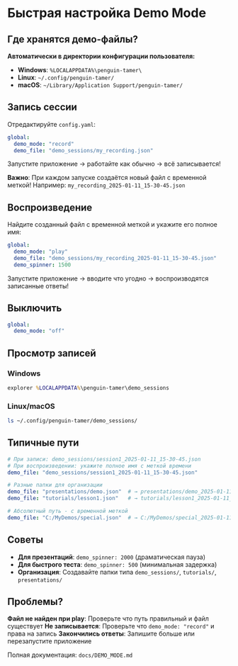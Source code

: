 # Быстрая настройка Demo Mode

## Где хранятся демо-файлы?

**Автоматически в директории конфигурации пользователя:**

- **Windows**: `%LOCALAPPDATA%\penguin-tamer\`
- **Linux**: `~/.config/penguin-tamer/`
- **macOS**: `~/Library/Application Support/penguin-tamer/`

## Запись сессии

Отредактируйте `config.yaml`:

```yaml
global:
  demo_mode: "record"
  demo_file: "demo_sessions/my_recording.json"
```

Запустите приложение → работайте как обычно → всё записывается!

**Важно**: При каждом запуске создаётся новый файл с временной меткой!
Например: `my_recording_2025-01-11_15-30-45.json`

## Воспроизведение

Найдите созданный файл с временной меткой и укажите его полное имя:

```yaml
global:
  demo_mode: "play"
  demo_file: "demo_sessions/my_recording_2025-01-11_15-30-45.json"
  demo_spinner: 1500
```

Запустите приложение → вводите что угодно → воспроизводятся записанные ответы!

## Выключить

```yaml
global:
  demo_mode: "off"
```

## Просмотр записей

### Windows
```cmd
explorer %LOCALAPPDATA%\penguin-tamer\demo_sessions
```

### Linux/macOS
```bash
ls ~/.config/penguin-tamer/demo_sessions/
```

## Типичные пути

```yaml
# При записи: demo_sessions/session1_2025-01-11_15-30-45.json
# При воспроизведении: укажите полное имя с меткой времени
demo_file: "demo_sessions/session1_2025-01-11_15-30-45.json"

# Разные папки для организации
demo_file: "presentations/demo.json"  # → presentations/demo_2025-01-11_15-30-45.json
demo_file: "tutorials/lesson1.json"   # → tutorials/lesson1_2025-01-11_15-30-45.json

# Абсолютный путь - с временной меткой
demo_file: "C:/MyDemos/special.json"  # → C:/MyDemos/special_2025-01-11_15-30-45.json
```

## Советы

- **Для презентаций**: `demo_spinner: 2000` (драматическая пауза)
- **Для быстрого теста**: `demo_spinner: 500` (минимальная задержка)
- **Организация**: Создавайте папки типа `demo_sessions/`, `tutorials/`, `presentations/`

## Проблемы?

**Файл не найден при play**: Проверьте что путь правильный и файл существует
**Не записывается**: Проверьте что `demo_mode: "record"` и права на запись
**Закончились ответы**: Запишите больше или перезапустите приложение

Полная документация: `docs/DEMO_MODE.md`
